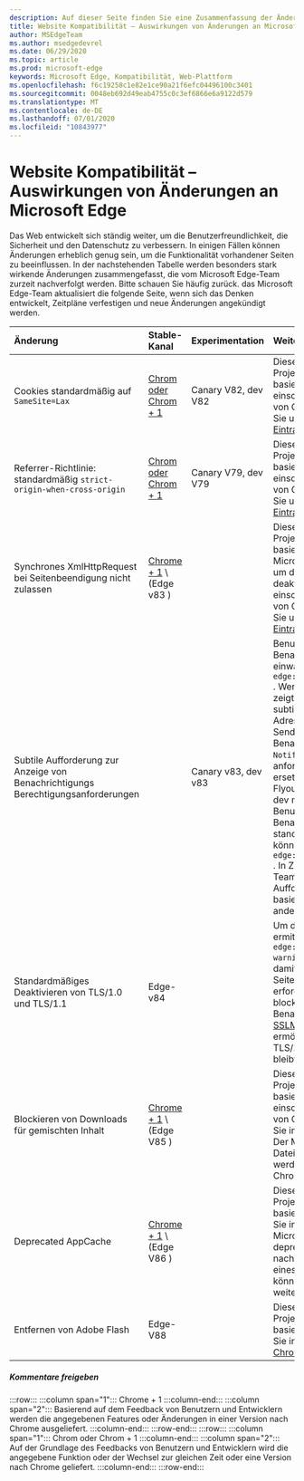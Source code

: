 ```yaml
---
description: Auf dieser Seite finden Sie eine Zusammenfassung der Änderungen mit hoher Auswirkung, die sich auf die Website Kompatibilität auswirken könnten.
title: Website Kompatibilität – Auswirkungen von Änderungen an Microsoft Edge
author: MSEdgeTeam
ms.author: msedgedevrel
ms.date: 06/29/2020
ms.topic: article
ms.prod: microsoft-edge
keywords: Microsoft Edge, Kompatibilität, Web-Plattform
ms.openlocfilehash: f6c19258c1e82e1ce90a21f6efc04496100c3401
ms.sourcegitcommit: 0048eb692d49eab4755c0c3ef6866e6a9122d579
ms.translationtype: MT
ms.contentlocale: de-DE
ms.lasthandoff: 07/01/2020
ms.locfileid: "10843977"
---
```

# Website Kompatibilität – Auswirkungen von Änderungen an Microsoft Edge  

Das Web entwickelt sich ständig weiter, um die Benutzerfreundlichkeit, die Sicherheit und den Datenschutz zu verbessern.  In einigen Fällen können Änderungen erheblich genug sein, um die Funktionalität vorhandener Seiten zu beeinflussen.  In der nachstehenden Tabelle werden besonders stark wirkende Änderungen zusammengefasst, die vom Microsoft Edge-Team zurzeit nachverfolgt werden.  Bitte schauen Sie häufig zurück. das Microsoft Edge-Team aktualisiert die folgende Seite, wenn sich das Denken entwickelt, Zeitpläne verfestigen und neue Änderungen angekündigt werden.  

| Änderung | Stable-Kanal | Experimentation | Weitere Informationen |  
|:--- |:--- |:--- |:--- |
| Cookies standardmäßig auf `SameSite=Lax` | [Chrom oder Chrom + 1](#release-comments)  | Canary V82, dev V82 | Diese Änderung findet im Chromium-Projekt statt, auf dem Microsoft Edge basiert.  Weitere Informationen, einschließlich der geplanten Zeitachse von Google für diese Änderung, finden Sie unter [Chrome Platform-Status Eintrag][ChromePlatformStatus5088147346030592].  |  
| Referrer-Richtlinie: standardmäßig `strict-origin-when-cross-origin` | [Chrom oder Chrom + 1](#release-comments)  | Canary V79, dev V79 | Diese Änderung findet im Chromium-Projekt statt, auf dem Microsoft Edge basiert.  Weitere Informationen, einschließlich der geplanten Zeitachse von Google für diese Änderung, finden Sie unter [Chrome Platform-Status Eintrag][ChromePlatformStatus6251880185331712].  |  
| Synchrones XmlHttpRequest bei Seitenbeendigung nicht zulassen | [Chrome + 1](#release-comments) \ (Edge v83 \) |  | Diese Änderung findet im Chromium-Projekt statt, auf dem Microsoft Edge basiert.  Passend zu Chrome bietet Microsoft Edge eine Gruppenrichtlinie, um diese Änderung bis zum Edge 88 zu deaktivieren.  Weitere Informationen, einschließlich der geplanten Zeitachse von Google für diese Änderung, finden Sie unter [Chrome Platform-Status Eintrag][ChromePlatformStatus4664843055398912].  |  
| Subtile Aufforderung zur Anzeige von Benachrichtigungs Berechtigungsanforderungen |  | Canary v83, dev v83 | Benutzer können jetzt in ruhige Benachrichtigungsanforderungen einwählen `edge://settings/content/notifications` .  Wenn diese Einstellung aktiviert ist, zeigt Microsoft Edge ein Symbol für subtile Anforderungen in der Adressleiste für Websites an, die zum Senden von Benutzern in Zukunft Benachrichtigungen über die `Notifications` oder `Push` -API anfordern.  Dieses subtile Symbol ersetzt die Eingabeaufforderung für das Flyout.  Ein Experiment in Canary und dev macht dieses Verhalten für einige Benutzer auf allen Websites, die Benachrichtigungen anfordern, standardmäßig aktiviert.  Benutzer können sich in entscheiden `edge://settings/content/notifications` .  In Zukunft kann das Microsoft Edge-Team die Anzeige der Flyout-Aufforderung in bestimmten Situationen basierend auf Benutzerverhalten und anderen Eingaben untersuchen.  |  
| Standardmäßiges Deaktivieren von TLS/1.0 und TLS/1.1 | Edge-v84 |  | Um die Auswirkungen auf Websites zu ermitteln, können Sie die `edge://flags/#display-legacy-tls-warnings` Kennzeichnung festlegen, damit Microsoft Edge beim Laden von Seiten, für die Legacy-TLS-Protokolle erforderlich sind, eine nicht blockierende "nicht sichere" Benachrichtigung anzeigt.  Die [SSLMinVersion][DeployedEdgePoliciesSSLMinVersion] -Gruppenrichtlinie ermöglicht die erneute Aktivierung von TLS/1.0 und TLS/1.1; die Richtlinie bleibt verfügbar, bis Edge 88.  |  
| Blockieren von Downloads für gemischten Inhalt | [Chrome + 1](#release-comments) \ (Edge V85 \)  |  | Diese Änderung findet im Chromium-Projekt statt, auf dem Microsoft Edge basiert.  Weitere Informationen, einschließlich der geplanten Zeitachse von Google für diese Änderung, finden Sie im [Google Security-Blogeintrag][GoogleBlogSecurity20200206].  Der Microsoft-Rollout-Zeitplan für Dateitypen, die gewarnt oder blockiert werden sollen, ist für eine Version nach Chrome geplant.  |  
| Deprecated AppCache | [Chrome + 1](#release-comments) \ (Edge V86 \)  |  | Diese Änderung findet im Chromium-Projekt statt, auf dem Microsoft Edge basiert.  Weitere Informationen finden Sie in der [WebDev-Dokumentation][WebDevAppCacheRemoval].  Der Microsoft-Rollout-Zeitplan für die deprecated-Version ist für eine Version nach Chrome geplant.  Durch Anfordern eines [AppCache-OriginTrial-Tokens][AppCacheOriginTrial] können Websites die veraltete API weiter verwenden, bis Edge-V90. |  
| Entfernen von Adobe Flash | Edge-V88  |  | Diese Änderung findet im Chromium-Projekt statt, auf dem Microsoft Edge basiert.  Weitere Informationen finden Sie in der [Roadmap für Adobe Flash Chrom][ChromiumFlashRoadmapSupportRemoved].  | 
##### Kommentare freigeben  

:::row:::
   :::column span="1":::
      Chrome + 1
   :::column-end:::
   :::column span="2":::
      Basierend auf dem Feedback von Benutzern und Entwicklern werden die angegebenen Features oder Änderungen in einer Version nach Chrome ausgeliefert.
   :::column-end:::
:::row-end:::
:::row:::
   :::column span="1":::
      Chrom oder Chrom + 1
   :::column-end:::
   :::column span="2":::
      Auf der Grundlage des Feedbacks von Benutzern und Entwicklern wird die angegebene Funktion oder der Wechsel zur gleichen Zeit oder eine Version nach Chrome geliefert.
   :::column-end:::
:::row-end:::


<!-- image links -->  

<!-- links -->  

[DeployedEdgePoliciesSSLMinVersion]: /deployedge/microsoft-edge-policies#sslversionmin "SSLVersionMin – Microsoft Edge – Richtlinien"  

[ChromePlatformStatus4664843055398912]: https://www.chromestatus.com/feature/4664843055398912 "Synchronisierungs-XMLHttpRequest in Seite Entlassung deaktivieren JavaScript – Chrome-Platt Form Status"  
[ChromePlatformStatus5088147346030592]: https://www.chromestatus.com/feature/5088147346030592 "Cookies standardmäßig auf SameSite = Lax-Chrome Platform-Status"  
[ChromePlatformStatus6251880185331712]: https://www.chromestatus.com/feature/6251880185331712 "Referrer-Richtlinie: standardmäßig zu Strict-Origin-when-Cross-Origin-Chrome-Platt Form Status"  

[ChromiumFlashRoadmapSupportRemoved]: https://www.chromium.org/flash-roadmap#TOC-Flash-Support-Removed-from-Chromium-Target:-Chrome-88---Jan-2021- "Flash-Unterstützung aus Chrom entfernt (Ziel: Chrom 88 +-Jan 2021) – Flash-Roadmap | Chromium-Projekte"  

[GoogleBlogSecurity20200206]: https://security.googleblog.com/2020/02/protecting-users-from-insecure_6.html "Schützen von Benutzern vor unsicheren Downloads in Google Chrome – Google Online Security-Blog" 

[WebDevAppCacheRemoval]: https://web.dev/appcache-removal/ "AppCache entfernen"
[AppCacheOriginTrial]: https://developers.chrome.com/origintrials/#/view_trial/1776670052997660673 "AppCache-OriginTrial-Token"
